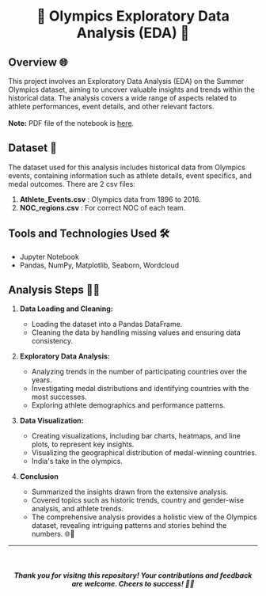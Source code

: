 <h1 align='center'> 🏅 Olympics Exploratory Data Analysis (EDA) 🏅 </h1>

## Overview 🌐

This project involves an Exploratory Data Analysis (EDA) on the Summer Olympics dataset, aiming to uncover valuable insights and trends within the historical data. The analysis covers a wide range of aspects related to athlete performances, event details, and other relevant factors.<br><br>
**Note:** PDF file of the notebook is [here](https://github.com/Shruti21k/Olympics-Ananlysis-Project/blob/main/Olympics%20Analysis.pdf).

## Dataset 📂

The dataset used for this analysis includes historical data from Olympics events, containing information such as athlete details, event specifics, and medal outcomes.
There are 2 csv files:
1. **Athlete_Events.csv** : Olympics data from 1896 to 2016. 
2. **NOC_regions.csv** : For correct NOC of each team.

## Tools and Technologies Used 🛠️

- Jupyter Notebook 
- Pandas, NumPy, Matplotlib, Seaborn, Wordcloud

## Analysis Steps 🕵️‍♂️

1. **Data Loading and Cleaning:**
   - Loading the dataset into a Pandas DataFrame.
   - Cleaning the data by handling missing values and ensuring data consistency.

2. **Exploratory Data Analysis:**
   - Analyzing trends in the number of participating countries over the years.
   - Investigating medal distributions and identifying countries with the most successes.
   - Exploring athlete demographics and performance patterns.

3. **Data Visualization:**
   - Creating visualizations, including bar charts, heatmaps, and line plots, to represent key insights.
   - Visualizing the geographical distribution of medal-winning countries.
   - India's take in the olympics.

4. **Conclusion**
   - Summarized the insights drawn from the extensive analysis.
   - Covered topics such as historic trends, country and gender-wise analysis, and athlete trends.
   - The comprehensive analysis provides a holistic view of the Olympics dataset, revealing intriguing patterns and stories behind the numbers. 🌐🥇

<hr>
<br>

<h4 align='center'> <i>Thank you for visitng this repository! Your contributions and feedback are welcome. 
Cheers to success! 🚀🥤 </i></h4>
